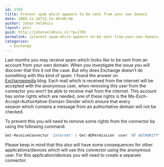 ```yaml
---
id: 1785
title: Prevent spam which appears to be sent from your own domain
date: 2009-12-26T22:24:40+00:00
author: Johan Veldhuis
layout: post
guid: http://johanveldhuis.nl/?p=1785
permalink: /prevent-spam-which-appears-to-be-sent-from-your-own-domain/
categories:
  - Exchange
---
```

Last months you may receive spam which looks like to be sent from an account from your own domain. When you investigate the issue you will discover that this it not the case. But why does Exchange doesn&#8217;t do something with this kind of spam. I found the answer on <a href="http://exchangepedia.com" target="_blank">Exchangepedia</a> blog. Each mail which is received from the internet will be accepted with the anonymous user, when removing this user from the connector you won&#8217;t be able to receive mail from the internet. This account has some rights which are needed, one of these rights is the Ms-Exch-Accept-Authoritative-Domain-Sender which ensure that every session which contains a message from an authoritative domain will not be checked.

To prevent this you will need to remove some rights from the connector by using the following command:

<div id="_mcePaste" style="position: absolute; width: 1px; height: 1px; overflow: hidden; top: 0px; left: -10000px;">
  <em> </em>
</div>

```PowerShell
Get-ReceiveConnector 'Internet' | Get-ADPermission -user 'NT AUTHORITY\Anonymous Logon' | where {$_.ExtendedRights -like 'ms-exch-smtp-accept-authoritative-domain-sender'} | Remove-ADPermission
```

Please keep in mind that this also will have some consequences for other applications/devices which will use this connector using the anonymous user. For this application/devices you will need to create a separate connector.